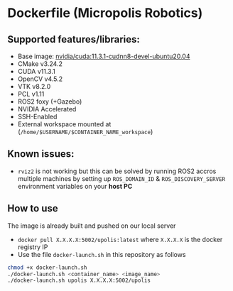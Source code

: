 # Dockerfile (Micropolis Robotics)

## Supported features/libraries:  
- Base image: [nvidia/cuda:11.3.1-cudnn8-devel-ubuntu20.04](https://hub.docker.com/layers/nvidia/cuda/11.3.1-cudnn8-devel-ubuntu20.04/images/sha256-459c130c94363099b02706b9b25d9fe5822ea233203ce9fbf8dfd276a55e7e95)  
- CMake v3.24.2  
- CUDA v11.3.1  
- OpenCV v4.5.2 
- VTK v8.2.0 
- PCL v1.11  
- ROS2 foxy (+Gazebo)  
- NVIDIA Accelerated  
- SSH-Enabled  
- External workspace mounted at (`/home/$USERNAME/$CONTAINER_NAME_workspace`)  

## Known issues:  

- `rviz2` is not working but this can be solved by running ROS2 accros multiple machines by setting up `ROS_DOMAIN_ID` & `ROS_DISCOVERY_SERVER` environment variables on your **host PC**

## How to use
The image is already built and pushed on our local server
- `docker pull X.X.X.X:5002/upolis:latest` where `X.X.X.X` is the docker registry IP
- Use the file `docker-launch.sh` in this repository as follows
```bash
chmod +x docker-launch.sh
./docker-launch.sh <container_name> <image_name>
./docker-launch.sh upolis X.X.X.X:5002/upolis
```